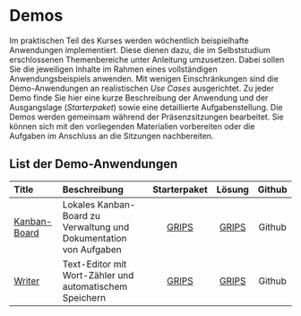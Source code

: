 # Demos
Im praktischen Teil des Kurses werden wöchentlich beispielhafte Anwendungen implementiert. Diese dienen dazu, die im Selbststudium erschlossenen Themenbereiche unter Anleitung umzusetzen. Dabei sollen Sie die jeweiligen Inhalte im Rahmen eines vollständigen Anwendungsbeispiels anwenden. Mit wenigen Einschränkungen sind die Demo-Anwendungen an realistischen *Use Cases* ausgerichtet. Zu jeder Demo finde Sie hier eine kurze Beschreibung der Anwendung und der Ausgangslage (*Starterpaket*) sowie eine detaillierte Aufgabenstellung. Die Demos werden gemeinsam während der Präsenzsitzungen bearbeitet. Sie können sich mit den vorliegenden Materialien vorbereiten oder die Aufgaben im Anschluss an die Sitzungen nachbereiten.

## List der Demo-Anwendungen

Title | Beschreibung | Starterpaket | Lösung | Github
:-----|:-------------|:------------:|:------:|:-----:
[Kanban-Board](./kanban-board) | Lokales Kanban-Board zu Verwaltung und Dokumentation von Aufgaben | [GRIPS](https://elearning.uni-regensburg.de/mod/resource/view.php?id=1042483) | [GRIPS](https://elearning.uni-regensburg.de/mod/resource/view.php?id=1042484) | Github
[Writer](./writer) | Text-Editor mit Wort-Zähler und automatischem Speichern |  [GRIPS](https://elearning.uni-regensburg.de/mod/resource/view.php?id=1042483) | [GRIPS](https://elearning.uni-regensburg.de/mod/resource/view.php?id=1042484) | Github